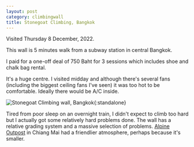 ```yaml
---
layout: post
category: climbingwall
title: Stonegoat Climbing, Bangkok
---
```


Visited Thursday 8 December, 2022.

This wall is 5 minutes walk from a subway station in central Bangkok.

I paid for a one-off deal of 750 Baht for 3 sessions which includes shoe and chalk bag rental.

It's a huge centre. I visited midday and although there's several fans (including the biggest ceiling fans I've seen) it was too hot to be  comfortable. Ideally there would be A/C inside.

![Stonegoat Climbing wall, Bangkok](/images/stonegoat-1.jpeg){:standalone}

Tired from poor sleep on an overnight train, I didn't expect to climb too hard but I actually got some relatively hard problems done. The wall has a relative grading system and a massive selection of problems. [Alpine Outpost]("/../alpine-outpost") in Chiang Mai had a friendlier atmosphere, perhaps because it's smaller.
